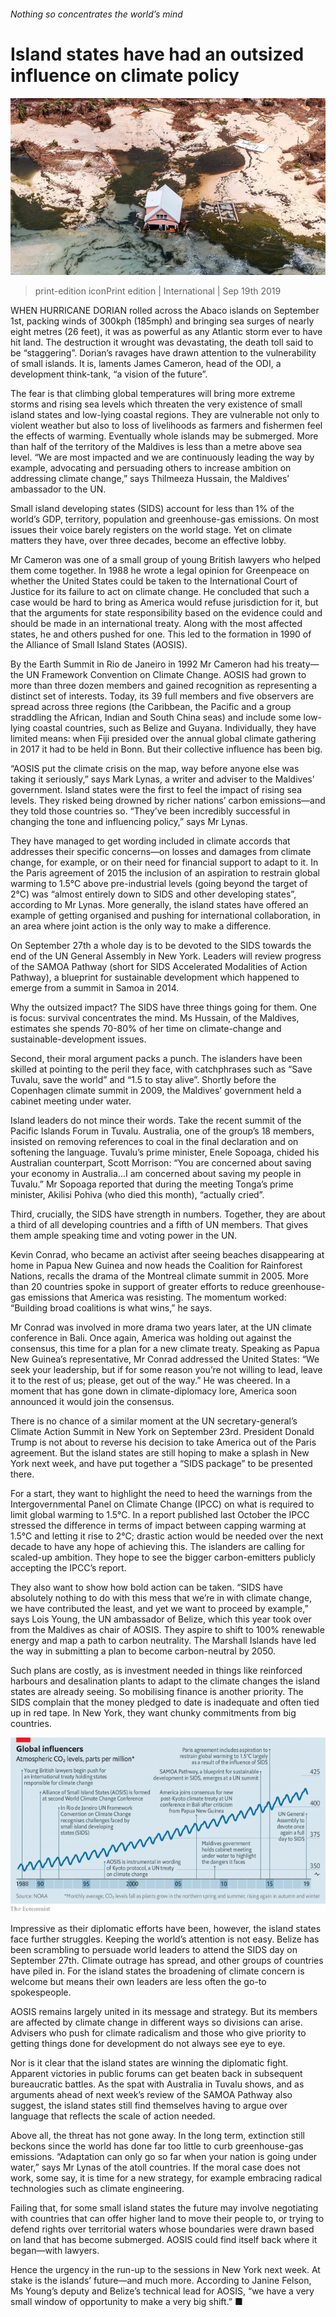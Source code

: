 ###### Nothing so concentrates the world’s mind

# Island states have had an outsized influence on climate policy 

![image](images/20190921_irp002.jpg) 

> print-edition iconPrint edition | International | Sep 19th 2019 

WHEN HURRICANE DORIAN rolled across the Abaco islands on September 1st, packing winds of 300kph (185mph) and bringing sea surges of nearly eight metres (26 feet), it was as powerful as any Atlantic storm ever to have hit land. The destruction it wrought was devastating, the death toll said to be “staggering”. Dorian’s ravages have drawn attention to the vulnerability of small islands. It is, laments James Cameron, head of the ODI, a development think-tank, “a vision of the future”. 

The fear is that climbing global temperatures will bring more extreme storms and rising sea levels which threaten the very existence of small island states and low-lying coastal regions. They are vulnerable not only to violent weather but also to loss of livelihoods as farmers and fishermen feel the effects of warming. Eventually whole islands may be submerged. More than half of the territory of the Maldives is less than a metre above sea level. “We are most impacted and we are continuously leading the way by example, advocating and persuading others to increase ambition on addressing climate change,” says Thilmeeza Hussain, the Maldives’ ambassador to the UN. 

Small island developing states (SIDS) account for less than 1% of the world’s GDP, territory, population and greenhouse-gas emissions. On most issues their voice barely registers on the world stage. Yet on climate matters they have, over three decades, become an effective lobby. 

Mr Cameron was one of a small group of young British lawyers who helped them come together. In 1988 he wrote a legal opinion for Greenpeace on whether the United States could be taken to the International Court of Justice for its failure to act on climate change. He concluded that such a case would be hard to bring as America would refuse jurisdiction for it, but that the arguments for state responsibility based on the evidence could and should be made in an international treaty. Along with the most affected states, he and others pushed for one. This led to the formation in 1990 of the Alliance of Small Island States (AOSIS). 

By the Earth Summit in Rio de Janeiro in 1992 Mr Cameron had his treaty—the UN Framework Convention on Climate Change. AOSIS had grown to more than three dozen members and gained recognition as representing a distinct set of interests. Today, its 39 full members and five observers are spread across three regions (the Caribbean, the Pacific and a group straddling the African, Indian and South China seas) and include some low-lying coastal countries, such as Belize and Guyana. Individually, they have limited means: when Fiji presided over the annual global climate gathering in 2017 it had to be held in Bonn. But their collective influence has been big. 

“AOSIS put the climate crisis on the map, way before anyone else was taking it seriously,” says Mark Lynas, a writer and adviser to the Maldives’ government. Island states were the first to feel the impact of rising sea levels. They risked being drowned by richer nations’ carbon emissions—and they told those countries so. “They’ve been incredibly successful in changing the tone and influencing policy,” says Mr Lynas. 

They have managed to get wording included in climate accords that addresses their specific concerns—on losses and damages from climate change, for example, or on their need for financial support to adapt to it. In the Paris agreement of 2015 the inclusion of an aspiration to restrain global warming to 1.5°C above pre-industrial levels (going beyond the target of 2°C) was “almost entirely down to SIDS and other developing states”, according to Mr Lynas. More generally, the island states have offered an example of getting organised and pushing for international collaboration, in an area where joint action is the only way to make a difference. 

On September 27th a whole day is to be devoted to the SIDS towards the end of the UN General Assembly in New York. Leaders will review progress of the SAMOA Pathway (short for SIDS Accelerated Modalities of Action Pathway), a blueprint for sustainable development which happened to emerge from a summit in Samoa in 2014. 

Why the outsized impact? The SIDS have three things going for them. One is focus: survival concentrates the mind. Ms Hussain, of the Maldives, estimates she spends 70-80% of her time on climate-change and sustainable-development issues. 

Second, their moral argument packs a punch. The islanders have been skilled at pointing to the peril they face, with catchphrases such as “Save Tuvalu, save the world” and “1.5 to stay alive”. Shortly before the Copenhagen climate summit in 2009, the Maldives’ government held a cabinet meeting under water. 

Island leaders do not mince their words. Take the recent summit of the Pacific Islands Forum in Tuvalu. Australia, one of the group’s 18 members, insisted on removing references to coal in the final declaration and on softening the language. Tuvalu’s prime minister, Enele Sopoaga, chided his Australian counterpart, Scott Morrison: “You are concerned about saving your economy in Australia…I am concerned about saving my people in Tuvalu.” Mr Sopoaga reported that during the meeting Tonga’s prime minister, Akilisi Pohiva (who died this month), “actually cried”. 

Third, crucially, the SIDS have strength in numbers. Together, they are about a third of all developing countries and a fifth of UN members. That gives them ample speaking time and voting power in the UN. 

Kevin Conrad, who became an activist after seeing beaches disappearing at home in Papua New Guinea and now heads the Coalition for Rainforest Nations, recalls the drama of the Montreal climate summit in 2005. More than 20 countries spoke in support of greater efforts to reduce greenhouse-gas emissions that America was resisting. The momentum worked: “Building broad coalitions is what wins,” he says. 

Mr Conrad was involved in more drama two years later, at the UN climate conference in Bali. Once again, America was holding out against the consensus, this time for a plan for a new climate treaty. Speaking as Papua New Guinea’s representative, Mr Conrad addressed the United States: “We seek your leadership, but if for some reason you’re not willing to lead, leave it to the rest of us; please, get out of the way.” He was cheered. In a moment that has gone down in climate-diplomacy lore, America soon announced it would join the consensus. 

There is no chance of a similar moment at the UN secretary-general’s Climate Action Summit in New York on September 23rd. President Donald Trump is not about to reverse his decision to take America out of the Paris agreement. But the island states are still hoping to make a splash in New York next week, and have put together a “SIDS package” to be presented there. 

For a start, they want to highlight the need to heed the warnings from the Intergovernmental Panel on Climate Change (IPCC) on what is required to limit global warming to 1.5°C. In a report published last October the IPCC stressed the difference in terms of impact between capping warming at 1.5°C and letting it rise to 2°C; drastic action would be needed over the next decade to have any hope of achieving this. The islanders are calling for scaled-up ambition. They hope to see the bigger carbon-emitters publicly accepting the IPCC’s report. 

They also want to show how bold action can be taken. “SIDS have absolutely nothing to do with this mess that we’re in with climate change, we have contributed the least, and yet we want to proceed by example,” says Lois Young, the UN ambassador of Belize, which this year took over from the Maldives as chair of AOSIS. They aspire to shift to 100% renewable energy and map a path to carbon neutrality. The Marshall Islands have led the way in submitting a plan to become carbon-neutral by 2050. 

Such plans are costly, as is investment needed in things like reinforced harbours and desalination plants to adapt to the climate changes the island states are already seeing. So mobilising finance is another priority. The SIDS complain that the money pledged to date is inadequate and often tied up in red tape. In New York, they want chunky commitments from big countries. 

![image](images/20190921_irc751.png) 

Impressive as their diplomatic efforts have been, however, the island states face further struggles. Keeping the world’s attention is not easy. Belize has been scrambling to persuade world leaders to attend the SIDS day on September 27th. Climate outrage has spread, and other groups of countries have piled in. For the island states the broadening of climate concern is welcome but means their own leaders are less often the go-to spokespeople. 

AOSIS remains largely united in its message and strategy. But its members are affected by climate change in different ways so divisions can arise. Advisers who push for climate radicalism and those who give priority to getting things done for development do not always see eye to eye. 

Nor is it clear that the island states are winning the diplomatic fight. Apparent victories in public forums can get beaten back in subsequent bureaucratic battles. As the spat with Australia in Tuvalu shows, and as arguments ahead of next week’s review of the SAMOA Pathway also suggest, the island states still find themselves having to argue over language that reflects the scale of action needed. 

Above all, the threat has not gone away. In the long term, extinction still beckons since the world has done far too little to curb greenhouse-gas emissions. “Adaptation can only go so far when your nation is going under water,” says Mr Lynas of the atoll countries. If the moral case does not work, some say, it is time for a new strategy, for example embracing radical technologies such as climate engineering. 

Failing that, for some small island states the future may involve negotiating with countries that can offer higher land to move their people to, or trying to defend rights over territorial waters whose boundaries were drawn based on land that has become submerged. AOSIS could find itself back where it began—with lawyers. 

Hence the urgency in the run-up to the sessions in New York next week. At stake is the islands’ future—and much more. According to Janine Felson, Ms Young’s deputy and Belize’s technical lead for AOSIS, “we have a very small window of opportunity to make a very big shift.” ■ 

